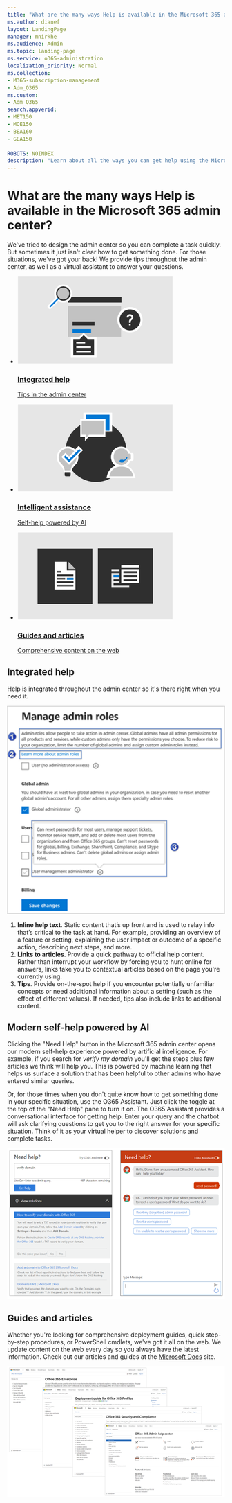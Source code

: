 ```yaml
---
title: "What are the many ways Help is available in the Microsoft 365 admin center?"
ms.author: dianef
layout: LandingPage
manager: mnirkhe
ms.audience: Admin
ms.topic: landing-page
ms.service: o365-administration
localization_priority: Normal
ms.collection: 
- M365-subscription-management 
- Adm_O365
ms.custom:
- Adm_O365
search.appverid:
- MET150
- MOE150
- BEA160
- GEA150

ROBOTS: NOINDEX
description: "Learn about all the ways you can get help using the Microsoft  365 admin center."
---
```

<!-- The following is just placeholder text from Madhura's mail. We need to add images/examples of each -->

# What are the many ways Help is available in the Microsoft 365 admin center?

We've tried to design the admin center so you can complete a task quickly. But sometimes it just isn't clear how to get something done. For those situations, we've got your back! We provide tips throughout the admin center, as well as a virtual assistant to answer your questions.  
 


<ul class="panelContent cardsW">
    <li>
        <a href=" ">
        <div class="cardSize">
            <div class="cardPadding">
                <div class="card">
                    <div class="cardImageOuter">
                        <div class="cardImage">
                            <img src="../media/what-is-help/M365_WhatisHelp_IntegratedHelp.png" alt="Integrated help" />
                        </div>
                    </div>
                    <div class="cardText">
                        <h3>Integrated help</h3>
                        <p><a href="what-is-help.md#integrated-help" target="_blank">Tips in the admin center</a></p>
                    </div>
                </div>
            </div>
        </div>
        </a>
    </li>
    <li>
        <a href="  ">
        <div class="cardSize">
            <div class="cardPadding">
                <div class="card">
                    <div class="cardImageOuter">
                        <div class="cardImage">
                            <img src="../media/what-is-help/M365_WhatisHelp_IntelligentAssistance.png" alt="Intelligent assistance" />
                        </div>
                    </div>
                    <div class="cardText">
                        <h3>Intelligent assistance</h3>
                        <p><a href="what-is-help.md#intelligent-assistance" target="_blank">Self-help powered by AI</a></p>
                    </div>
                </div>
            </div>
        </div>
        </a>
    </li>
    <li>
        <a href="  ">
        <div class="cardSize">
            <div class="cardPadding">
                <div class="card">
                    <div class="cardImageOuter">
                        <div class="cardImage">
                            <img src="../media/what-is-help/M365_WhatisHelp_ArticlesGuides.png" alt="Guides and articles" />
                        </div>
                    </div>
                    <div class="cardText">
                        <h3>Guides and articles</h3>
                        <p><a href="what-is-help.md#guides-and-articles" target="_blank">Comprehensive content on the web</a></p>
                    </div>
                </div>
            </div>
        </div>
        </a>
    </li>
</ul>

## Integrated help
Help is integrated throughout the admin center so it's there right when you need it.

![Help bubble](../media/what-is-help/manageroles.png)

1. **Inline help text**. Static content that’s up front and is used to relay info that’s critical to the task at hand. For example, providing an overview of a feature or setting, explaining the user impact or outcome of a specific action, describing next steps, and more.
2. **Links to articles**. Provide a quick pathway to official help content. Rather than interrupt your workflow by forcing you to hunt online for answers, links take you to contextual articles based on the page you're currently using. 
3. **Tips**. Provide on-the-spot help if you encounter potentially unfamiliar concepts or need additional information about a setting (such as the effect of different values). If needed, tips also include links to additional content.

## Modern self-help powered by AI

Clicking the "Need Help" button in the Microsoft 365 admin center opens our modern self-help experience powered by artificial intelligence. For example, if you search for *verify my domain* 
you'll get the steps plus few articles we think will help you.  This is powered by machine learning that helps us surface a solution that has been helpful to other admins who have entered similar queries. 

Or, for those times when you don't quite know how to get something done in your specific situation, use the O365 Assistant. Just click the toggle at the top of the "Need Help" pane to turn it on. The O365 Assistant provides a conversational interface for getting help. Enter your query and the chatbot will ask clarifying questions to get you to the right answer for your specific situation.  Think of it as your virtual helper to discover solutions and complete tasks. 

![Need help](../media/what-is-help/chatinsights.png)
 


## Guides and articles

Whether you're looking for comprehensive deployment guides, quick step-by-step procedures, or PowerShell cmdlets, we've got it all on the web. We update content on the web every day so you always have the latest information. Check out our articles and guides at the [Microsoft Docs](https://docs.microsoft.com/Office365/index?view=o365-worldwide) site.

![Articles](../media/what-is-help/articles.png)